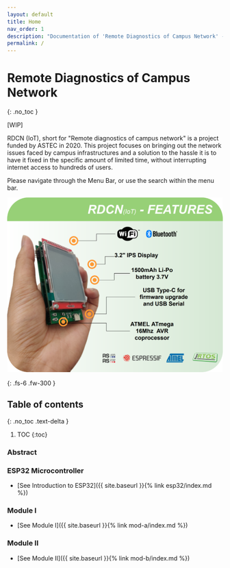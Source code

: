 ```yaml
---
layout: default
title: Home
nav_order: 1
description: "Documentation of 'Remote Diagnostics of Campus Network' - ASTEC funded project 2020."
permalink: /
---
```


# Remote Diagnostics of Campus Network
{: .no_toc }

[WIP]

RDCN (IoT), short for "Remote diagnostics of campus network" is a project funded by ASTEC in 2020.
This project focuses on bringing out the network issues faced by campus infrastructures and a solution to the hassle it is to have it fixed in the specific amount of limited time, without interrupting internet access to hundreds of users. 


Please navigate through the Menu Bar, or use the search within the menu bar.

![Alt text](assets/features-round.png?raw=true "Power Adapter")

{: .fs-6 .fw-300 }


## Table of contents
{: .no_toc .text-delta }

1. TOC
{:toc}


### Abstract

### ESP32 Microcontroller

- [See Introduction to ESP32]({{ site.baseurl }}{% link esp32/index.md %})

### Module I

- [See Module I]({{ site.baseurl }}{% link mod-a/index.md %})

### Module II

- [See Module II]({{ site.baseurl }}{% link mod-b/index.md %})
